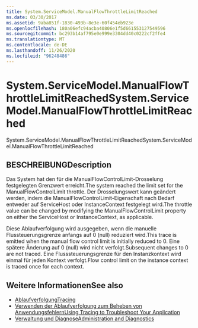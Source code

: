 ```yaml
---
title: System.ServiceModel.ManualFlowThrottleLimitReached
ms.date: 03/30/2017
ms.assetid: 9aba851f-1830-493b-8e3e-60f454eb923e
ms.openlocfilehash: 180a06efc94acba40806e1f5d661553127549596
ms.sourcegitcommit: bc293b14af795e0e999e3304dd40c0222cf2ffe4
ms.translationtype: MT
ms.contentlocale: de-DE
ms.lasthandoff: 11/26/2020
ms.locfileid: "96248486"
---
```

# <a name="systemservicemodelmanualflowthrottlelimitreached"></a><span data-ttu-id="7f82b-102">System.ServiceModel.ManualFlowThrottleLimitReached</span><span class="sxs-lookup"><span data-stu-id="7f82b-102">System.ServiceModel.ManualFlowThrottleLimitReached</span></span>

<span data-ttu-id="7f82b-103">System.ServiceModel.ManualFlowThrottleLimitReached</span><span class="sxs-lookup"><span data-stu-id="7f82b-103">System.ServiceModel.ManualFlowThrottleLimitReached</span></span>  
  
## <a name="description"></a><span data-ttu-id="7f82b-104">BESCHREIBUNG</span><span class="sxs-lookup"><span data-stu-id="7f82b-104">Description</span></span>  

 <span data-ttu-id="7f82b-105">Das System hat den für die ManualFlowControlLimit-Drosselung festgelegten Grenzwert erreicht.</span><span class="sxs-lookup"><span data-stu-id="7f82b-105">The system reached the limit set for the ManualFlowControlLimit throttle.</span></span> <span data-ttu-id="7f82b-106">Der Drosselungswert kann geändert werden, indem die ManualFlowControlLimit-Eigenschaft nach Bedarf entweder auf ServiceHost oder InstanceContext festgelegt wird.</span><span class="sxs-lookup"><span data-stu-id="7f82b-106">The throttle value can be changed by modifying the ManualFlowControlLimit property on either the ServiceHost or InstanceContext, as applicable.</span></span>  
  
 <span data-ttu-id="7f82b-107">Diese Ablaufverfolgung wird ausgegeben, wenn die manuelle Flussteuerungsgrenze anfangs auf 0 (null) reduziert wird.</span><span class="sxs-lookup"><span data-stu-id="7f82b-107">This trace is emitted when the manual flow control limit is initially reduced to 0.</span></span> <span data-ttu-id="7f82b-108">Eine spätere Änderung auf 0 (null) wird nicht verfolgt.</span><span class="sxs-lookup"><span data-stu-id="7f82b-108">Subsequent changes to 0 are not traced.</span></span> <span data-ttu-id="7f82b-109">Eine Flusssteuerungsgrenze für den Instanzkontext wird einmal für jeden Kontext verfolgt.</span><span class="sxs-lookup"><span data-stu-id="7f82b-109">Flow control limit on the instance context is traced once for each context.</span></span>  
  
## <a name="see-also"></a><span data-ttu-id="7f82b-110">Weitere Informationen</span><span class="sxs-lookup"><span data-stu-id="7f82b-110">See also</span></span>

- [<span data-ttu-id="7f82b-111">Ablaufverfolgung</span><span class="sxs-lookup"><span data-stu-id="7f82b-111">Tracing</span></span>](index.md)
- [<span data-ttu-id="7f82b-112">Verwenden der Ablaufverfolgung zum Beheben von Anwendungsfehlern</span><span class="sxs-lookup"><span data-stu-id="7f82b-112">Using Tracing to Troubleshoot Your Application</span></span>](using-tracing-to-troubleshoot-your-application.md)
- [<span data-ttu-id="7f82b-113">Verwaltung und Diagnose</span><span class="sxs-lookup"><span data-stu-id="7f82b-113">Administration and Diagnostics</span></span>](../index.md)
